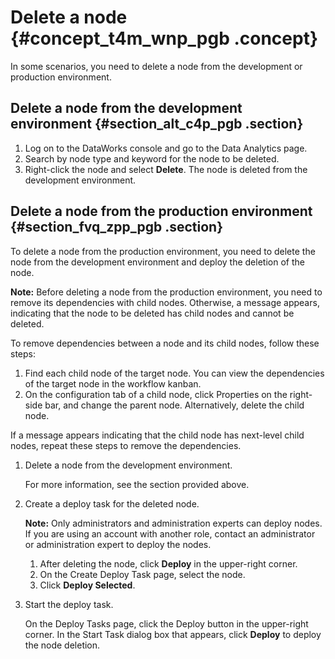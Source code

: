 # Delete a node {#concept_t4m_wnp_pgb .concept}

In some scenarios, you need to delete a node from the development or production environment.

## Delete a node from the development environment {#section_alt_c4p_pgb .section}

1.  Log on to the DataWorks console and go to the Data Analytics page.
2.  Search by node type and keyword for the node to be deleted.
3.  Right-click the node and select **Delete**. The node is deleted from the development environment.

## Delete a node from the production environment {#section_fvq_zpp_pgb .section}

To delete a node from the production environment, you need to delete the node from the development environment and deploy the deletion of the node.

**Note:** Before deleting a node from the production environment, you need to remove its dependencies with child nodes. Otherwise, a message appears, indicating that the node to be deleted has child nodes and cannot be deleted.

To remove dependencies between a node and its child nodes, follow these steps:

1.  Find each child node of the target node. You can view the dependencies of the target node in the workflow kanban.
2.  On the configuration tab of a child node, click Properties on the right-side bar, and change the parent node. Alternatively, delete the child node.

If a message appears indicating that the child node has next-level child nodes, repeat these steps to remove the dependencies.

1.  Delete a node from the development environment.

    For more information, see the section provided above.

2.  Create a deploy task for the deleted node.

    **Note:** Only administrators and administration experts can deploy nodes. If you are using an account with another role, contact an administrator or administration expert to deploy the nodes.

    1.  After deleting the node, click **Deploy** in the upper-right corner.
    2.  On the Create Deploy Task page, select the node.
    3.  Click **Deploy Selected**.
3.  Start the deploy task.

    On the Deploy Tasks page, click the Deploy button in the upper-right corner. In the Start Task dialog box that appears, click **Deploy** to deploy the node deletion.


